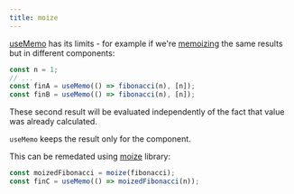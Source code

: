 ```yaml
---
title: moize
---
```


[useMemo](/knowledge/react/useMemo.md) has its limits - for example if we're [memoizing](/memoization) the same results but in different components:

```jsx
const n = 1;
// ...
const finA = useMemo(() => fibonacci(n), [n]);
const finB = useMemo(() => fibonacci(n), [n]);
```

These second result will be evaluated independently of the fact that value was already calculated.

`useMemo` keeps the result only for the component.

This can be remedated using [moize](https://github.com/planttheidea/moize/) library:

```js
const moizedFibonacci = moize(fibonacci);
const finC = useMemo(() => moizedFibonacci(n));
```
